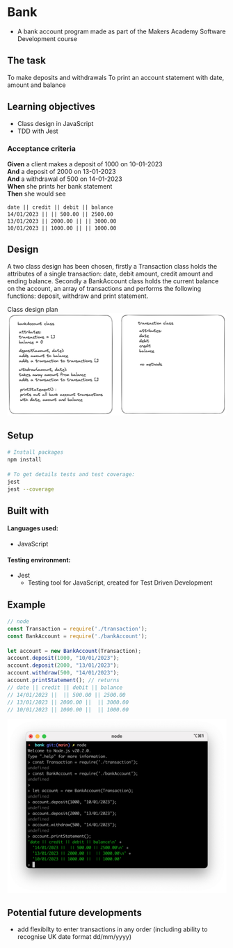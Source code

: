 # Bank

- A bank account program made as part of the Makers Academy Software Development course

## The task

To make deposits and withdrawals
To print an account statement with date, amount and balance

## Learning objectives

- Class design in JavaScript
- TDD with Jest

### Acceptance criteria

**Given** a client makes a deposit of 1000 on 10-01-2023  
**And** a deposit of 2000 on 13-01-2023  
**And** a withdrawal of 500 on 14-01-2023  
**When** she prints her bank statement  
**Then** she would see

```
date || credit || debit || balance
14/01/2023 || || 500.00 || 2500.00
13/01/2023 || 2000.00 || || 3000.00
10/01/2023 || 1000.00 || || 1000.00
```

## Design

A two class design has been chosen, firstly a Transaction class holds the attributes of a single transaction: date, debit amount, credit amount and ending balance. Secondly a BankAccount class holds the current balance on the account, an array of transactions and performs the following functions: deposit, withdraw and print statement.

Class design plan
![plan document](images/initial-bank-design.png)

## Setup

```zsh
# Install packages
npm install

# To get details tests and test coverage:
jest
jest --coverage
```

## Built with

#### Languages used:

- JavaScript

#### Testing environment:

- Jest
  - Testing tool for JavaScript, created for Test Driven Development

## Example

```javaScript
// node
const Transaction = require('./transaction');
const BankAccount = require('./bankAccount');

let account = new BankAccount(Transaction);
account.deposit(1000, "10/01/2023");
account.deposit(2000, "13/01/2023");
account.withdraw(500, "14/01/2023");
account.printStatement(); // returns
// date || credit || debit || balance
// 14/01/2023 ||  || 500.00 || 2500.00
// 13/01/2023 || 2000.00 ||  || 3000.00
// 10/01/2023 || 1000.00 ||  || 1000.00
```

![node screenshot](images/node-screenshot.png)

## Potential future developments

- add flexibilty to enter transactions in any order (including ability to recognise UK date format dd/mm/yyyy)
